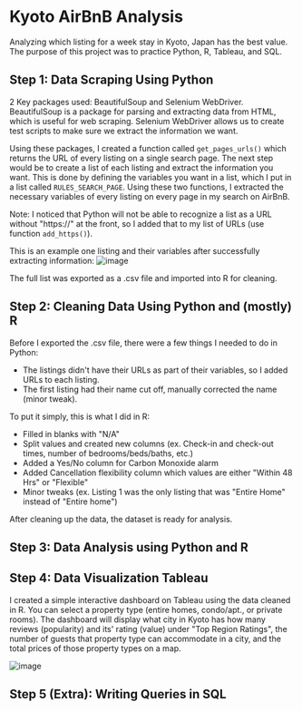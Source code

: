 # Kyoto AirBnB Analysis
Analyzing which listing for a week stay in Kyoto, Japan has the best value.
The purpose of this project was to practice Python, R, Tableau, and SQL.

## Step 1: Data Scraping Using Python
2 Key packages used: BeautifulSoup and Selenium WebDriver.
BeautifulSoup is a package for parsing and extracting data from HTML, which is useful for web scraping.
Selenium WebDriver allows us to create test scripts to make sure we extract the information we want.

Using these packages, I created a function called `get_pages_urls()` which returns the URL of every listing on a single search page. The next step would be to create a list of each listing and extract the information you want. This is done by defining the variables you want in a list, which I put in a list called `RULES_SEARCH_PAGE`. Using these two functions, I extracted the necessary variables of every listing on every page in my search on AirBnB.

Note: I noticed that Python will not be able to recognize a list as a URL without "https://" at the front, so I added that to my list of URLs (use function `add_https()`). 

This is an example one listing and their variables after successfully extracting information:
![image](https://user-images.githubusercontent.com/78035136/231946247-598e145d-7838-4ac4-95b6-1175b4332b26.png)

The full list was exported as a .csv file and imported into R for cleaning.

## Step 2: Cleaning Data Using Python and (mostly) R
Before I exported the .csv file, there were a few things I needed to do in Python:
- The listings didn't have their URLs as part of their variables, so I added URLs to each listing.
- The first listing had their name cut off, manually corrected the name (minor tweak).

To put it simply, this is what I did in R:
- Filled in blanks with "N/A"
- Split values and created new columns (ex. Check-in and check-out times, number of bedrooms/beds/baths, etc.)
- Added a Yes/No column for Carbon Monoxide alarm
- Added Cancellation flexibility column which values are either "Within 48 Hrs" or "Flexible"
- Minor tweaks (ex. Listing 1 was the only listing that was "Entire Home" instead of "Entire home")

After cleaning up the data, the dataset is ready for analysis.

## Step 3: Data Analysis using Python and R


## Step 4: Data Visualization Tableau

I created a simple interactive dashboard on Tableau using the data cleaned in R.
You can select a property type (entire homes, condo/apt., or private rooms).
The dashboard will display what city in Kyoto has how many reviews (popularity) and its' rating (value) under "Top Region Ratings", the number of guests that property type can accommodate in a city, and the total prices of those property types on a map. 

![image](https://user-images.githubusercontent.com/78035136/232318225-ba5a1d35-60b7-4b97-bf55-c9cf34092c42.png)

## Step 5 (Extra): Writing Queries in SQL
